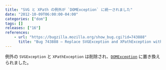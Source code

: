 ```yaml
---
title: "SVG と XPath の例外が `DOMException` に統一されました"
date: "2012-10-09T06:00:00-04:00"
categories: ["dom"]
tags: []
releases: ["16"]
references:
    - url: "https://bugzilla.mozilla.org/show_bug.cgi?id=743888"
      title: "Bug 743888 – Replace SVGException and XPathException with DOMException"
---
```

例外の `SVGException` と `XPathException` は削除され、[`DOMException`](https://developer.mozilla.org/docs/Web/API/DOMException) に置き換えられました。
